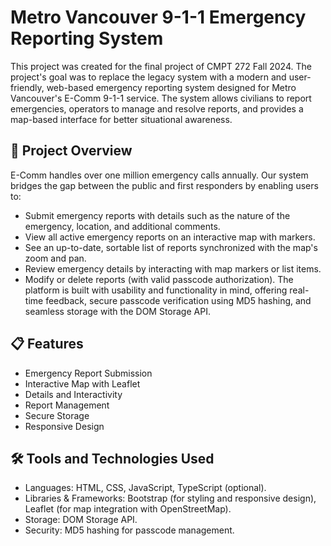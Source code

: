 # Metro Vancouver 9-1-1 Emergency Reporting System
This project was created for the final project of CMPT 272 Fall 2024. The project's goal was to replace the legacy system with a modern and user-friendly, web-based emergency reporting system designed for Metro Vancouver's E-Comm 9-1-1 service. The system allows civilians to report emergencies, operators to manage and resolve reports, and provides a map-based interface for better situational awareness.

## 🚀 Project Overview
E-Comm handles over one million emergency calls annually. Our system bridges the gap between the public and first responders by enabling users to:
- Submit emergency reports with details such as the nature of the emergency, location, and additional comments.
- View all active emergency reports on an interactive map with markers.
- See an up-to-date, sortable list of reports synchronized with the map's zoom and pan.
- Review emergency details by interacting with map markers or list items.
- Modify or delete reports (with valid passcode authorization).
The platform is built with usability and functionality in mind, offering real-time feedback, secure passcode verification using MD5 hashing, and seamless storage with the DOM Storage API.

## 📋 Features
- Emergency Report Submission
- Interactive Map with Leaflet
- Details and Interactivity
- Report Management
- Secure Storage
- Responsive Design

## 🛠️ Tools and Technologies Used
- Languages: HTML, CSS, JavaScript, TypeScript (optional).
- Libraries & Frameworks: Bootstrap (for styling and responsive design), Leaflet (for map integration with OpenStreetMap).
- Storage: DOM Storage API.
- Security: MD5 hashing for passcode management.

